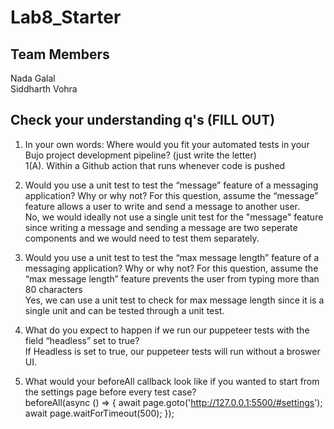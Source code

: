 # Lab8_Starter

## Team Members
Nada Galal  
Siddharth Vohra


## Check your understanding q's (FILL OUT)
1. In your own words: Where would you fit your automated tests in your Bujo project development pipeline? (just write the letter)  
1(A). Within a Github action that runs whenever code is pushed 

2. Would you use a unit test to test the “message” feature of a messaging application? Why or why not? For this question, assume the “message” feature allows a user to write and send a message to another user.  
No, we would ideally not use a single unit test for the "message" feature since writing a message and sending a message are two seperate components and we would need to test them separately. 

3. Would you use a unit test to test the “max message length” feature of a messaging application? Why or why not? For this question, assume the “max message length” feature prevents the user from typing more than 80 characters  
Yes, we can use a unit test to check for max message length since it is a single unit and can be tested through a unit test.

4. What do you expect to happen if we run our puppeteer tests with the field “headless” set to true?  
If Headless is set to true, our puppeteer tests will run without a broswer UI.

5. What would your beforeAll callback look like if you wanted to start from the settings page before every test case?  
  beforeAll(async () => {
    await page.goto('http://127.0.0.1:5500/#settings');
    await page.waitForTimeout(500);
  });
